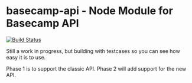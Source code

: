 # basecamp-api - Node Module for Basecamp API

[![Build Status](https://travis-ci.org/Jellyvision/basecamp-api.svg?branch=develop)](https://travis-ci.org/Jellyvision/basecamp-api)

Still a work in progress, but building with testcases so you can see how easy it is to use.

Phase 1 is to support the classic API.
Phase 2 will add support for the new API.
